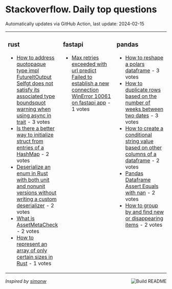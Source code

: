 # Stackoverflow. Daily top questions 

Automatically updates via GitHub Action, last update: <!-- date starts -->2024-02-15<!-- date ends -->


<table><tr><td valign="top" width="33%">

### rust
<!-- rust starts -->
* [How to address quotopaque type impl FutureltOutput  Selfgt does not satisfy its associated type boundsquot warning when using async in trait](https://stackoverflow.com/questions/77997881/how-to-address-opaque-type-impl-futureoutput-self-does-not-satisfy-its-as) - 3 votes
* [Is there a better way to initialize struct from entries of a HashMap](https://stackoverflow.com/questions/77991618/is-there-a-better-way-to-initialize-struct-from-entries-of-a-hashmap) - 2 votes
* [Deserialize an enum in Rust with both unit and nonunit versions without writing a custom deserializer](https://stackoverflow.com/questions/78003832/deserialize-an-enum-in-rust-with-both-unit-and-non-unit-versions-without-writing) - 2 votes
* [What is AssetMetaCheck](https://stackoverflow.com/questions/77997406/what-is-assetmetacheck) - 2 votes
* [How to represent an array of only certain sizes in Rust](https://stackoverflow.com/questions/77997680/how-to-represent-an-array-of-only-certain-sizes-in-rust) - 1 votes
<!-- rust ends -->
</td><td valign="top" width="34%">


### fastapi
<!-- fastapi starts -->
* [Max retries exceeded with url predict Failed to establish a new connection WinError 10061 on fastapi app](https://stackoverflow.com/questions/77999134/max-retries-exceeded-with-url-predict-failed-to-establish-a-new-connection) - 1 votes
<!-- fastapi ends -->
</td><td valign="top" width="34%">


### pandas
<!-- pandas starts -->
* [How to reshape a polars dataframe](https://stackoverflow.com/questions/77994817/how-to-reshape-a-polars-dataframe) - 3 votes
* [How to duplicate rows based on the number of weeks between two dates](https://stackoverflow.com/questions/77996196/how-to-duplicate-rows-based-on-the-number-of-weeks-between-two-dates) - 3 votes
* [How to create a conditional string value based on other columns of a dataframe](https://stackoverflow.com/questions/78000956/how-to-create-a-conditional-string-value-based-on-other-columns-of-a-dataframe) - 2 votes
* [Pandas Dataframe Assert Equals with nan](https://stackoverflow.com/questions/77995905/pandas-dataframe-assert-equals-with-nan) - 2 votes
* [How to group by and find new or disappearing items](https://stackoverflow.com/questions/77992562/how-to-group-by-and-find-new-or-disappearing-items) - 2 votes
<!-- pandas ends -->
</td></tr></table>

<a href="https://github.com/hp0404/hp0404/actions"><img src="https://github.com/hp0404/hp0404/workflows/Build%20README/badge.svg" align="right" alt="Build README"></a> <p>*Inspired by  [simonw](https://github.com/simonw/simonw)*</p>
